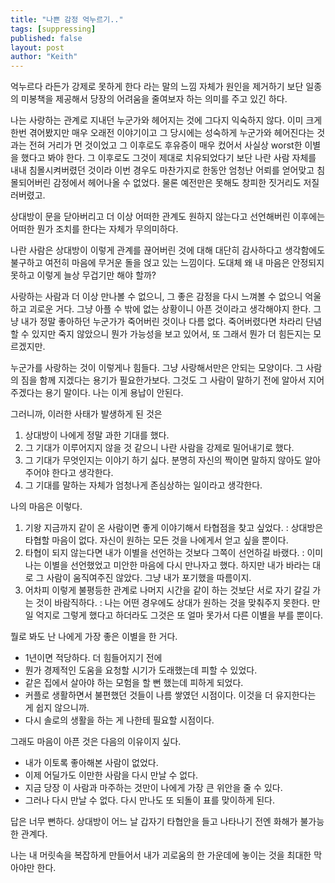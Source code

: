 ```yaml
---
title: "나쁜 감정 억누르기.."
tags: [suppressing]
published: false
layout: post
author: "Keith"
---
```


억누르다 라든가 강제로 못하게 한다 라는 말의 느낌 자체가 원인을 제거하기 보단 일종의 미봉책을 제공해서 당장의 어려움을 줄여보자 하는 의미를 주고 있긴 하다.

나는 사랑하는 관계로 지내던 누군가와 헤어지는 것에 그다지 익숙하지 않다. 이미 크게 한번 겪어봤지만 매우 오래전 이야기이고 그 당시에는 성숙하게 누군가와 헤어진다는 것과는 전혀 거리가 먼 것이었고 그 이후로도 후유증이 매우 컸어서 사실상 worst한 이별을 했다고 봐야 한다. 그 이후로도 그것이 제대로 치유되었다기 보단 나란 사람 자체를 내내 침몰시켜버렸던 것이라 이번 경우도 마찬가지로 한동안 엄청난 어뢰를 얻어맞고 침몰되어버린 감정에서 헤어나올 수 없었다. 물론 예전만은 못해도 창피한 짓거리도 저질러버렸고. 

상대방이 문을 닫아버리고 더 이상 어떠한 관계도 원하지 않는다고 선언해버린 이후에는 어떠한 뭔가 조치를 한다는 자체가 무의미하다. 

나란 사람은 상대방이 이렇게 관계를 끊어버린 것에 대해 대단히 감사하다고 생각함에도 불구하고 여전히 마음에 무거운 돌을 얹고 있는 느낌이다. 도대체 왜 내 마음은 안정되지 못하고 이렇게 늘상 무겁기만 해야 할까?

사랑하는 사람과 더 이상 만나볼 수 없으니, 그 좋은 감정을 다시 느껴볼 수 없으니 억울하고 괴로운 거다. 그냥 아플 수 밖에 없는 상황이니 아픈 것이라고 생각해야지 한다. 그냥 내가 정말 좋아하던 누군가가 죽어버린 것이나 다름 없다. 죽어버렸다면 차라리 단념할 수 있지만 죽지 않았으니 뭔가 가능성을 보고 있어서, 또 그래서 뭔가 더 힘든지는 모르겠지만.

누군가를 사랑하는 것이 이렇게나 힘들다. 그냥 사랑해서만은 안되는 모양이다. 그 사람의 짐을 함께 지겠다는 용기가 필요한가보다. 그것도 그 사람이 말하기 전에 알아서 지어주겠다는 용기 말이다. 나는 이게 용납이 안된다. 

그러니까, 이러한 사태가 발생하게 된 것은 
1) 상대방이 나에게 정말 과한 기대를 했다.
2) 그 기대가 이루어지지 않을 것 같으니 나란 사람을 강제로 밀어내기로 했다.
3) 그 기대가 무엇인지는 이야기 하기 싫다. 분명히 자신의 짝이면 말하지 않아도 알아주어야 한다고 생각한다.
4) 그 기대를 말하는 자체가 엄청나게 존심상하는 일이라고 생각한다.

나의 마음은 이렇다.
1) 기왕 지금까지 같이 온 사람이면 좋게 이야기해서 타협점을 찾고 싶었다. : 상대방은 타협할 마음이 없다. 자신이 원하는 모든 것을 나에게서 얻고 싶을 뿐이다.
1) 타협이 되지 않는다면 내가 이별을 선언하는 것보다 그쪽이 선언하길 바랬다. : 이미 나는 이별을 선언했었고 미안한 마음에 다시 만나자고 했다. 하지만 내가 바라는 대로 그 사람이 움직여주진 않았다. 그냥 내가 포기했을 따름이지.
1) 어차피 이렇게 불평등한 관계로 나머지 시간을 같이 하는 것보단 서로 자기 갈길 가는 것이 바람직하다. : 나는 어떤 경우에도 상대가 원하는 것을 맞춰주지 못한다. 만일 억지로 그렇게 했다고 하더라도 그것은 또 얼마 못가서 다른 이별을 부를 뿐이다. 

뭘로 봐도 난 나에게 가장 좋은 이별을 한 거다. 
- 1년이면 적당하다. 더 힘들어지기 전에
- 뭔가 경제적인 도움을 요청할 시기가 도래했는데 피할 수 있었다.
- 같은 집에서 살아야 하는 모험을 할 뻔 했는데 피하게 되었다.
- 커플로 생활하면서 불편했던 것들이 나름 쌓였던 시점이다. 이것을 더 유지한다는 게 쉽지 않으니까.
- 다시 솔로의 생활을 하는 게 나한테 필요할 시점이다.

그래도 마음이 아픈 것은 다음의 이유이지 싶다.
- 내가 이토록 좋아해본 사람이 없었다.
- 이제 어딜가도 이만한 사람을 다시 만날 수 없다.
- 지금 당장 이 사람과 마주하는 것만이 나에게 가장 큰 위안을 줄 수 있다.
- 그러나 다시 만날 수 없다. 다시 만나도 또 되돌이 표를 맞이하게 된다.

답은 너무 뻔하다. 상대방이 어느 날 갑자기 타협안을 들고 나타나기 전엔 화해가 불가능한 관계다. 

나는 내 머릿속을 복잡하게 만들어서 내가 괴로움의 한 가운데에 놓이는 것을 최대한 막아야만 한다.